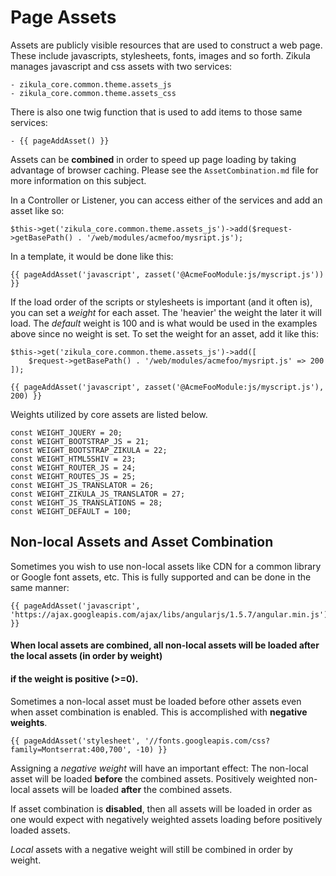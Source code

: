 Page Assets
===========

Assets are publicly visible resources that are used to construct a web page. These include javascripts, stylesheets,
fonts, images and so forth. Zikula manages javascript and css assets with two services:

    - zikula_core.common.theme.assets_js
    - zikula_core.common.theme.assets_css

There is also one twig function that is used to add items to those same services:

    - {{ pageAddAsset() }}

Assets can be **combined** in order to speed up page loading by taking advantage of browser caching. Please see the 
`AssetCombination.md` file for more information on this subject.

In a Controller or Listener, you can access either of the services and add an asset like so:

    $this->get('zikula_core.common.theme.assets_js')->add($request->getBasePath() . '/web/modules/acmefoo/mysript.js');

In a template, it would be done like this:

    {{ pageAddAsset('javascript', zasset('@AcmeFooModule:js/myscript.js')) }}

If the load order of the scripts or stylesheets is important (and it often is), you can set a *weight* for each asset.
The 'heavier' the weight the later it will load. The _default_ weight is 100 and is what would be used in the examples
above since no weight is set. To set the weight for an asset, add it like this:

    $this->get('zikula_core.common.theme.assets_js')->add([
        $request->getBasePath() . '/web/modules/acmefoo/mysript.js' => 200
    ]);

    {{ pageAddAsset('javascript', zasset('@AcmeFooModule:js/myscript.js'), 200) }}

Weights utilized by core assets are listed below.

    const WEIGHT_JQUERY = 20;
    const WEIGHT_BOOTSTRAP_JS = 21;
    const WEIGHT_BOOTSTRAP_ZIKULA = 22;
    const WEIGHT_HTML5SHIV = 23;
    const WEIGHT_ROUTER_JS = 24;
    const WEIGHT_ROUTES_JS = 25;
    const WEIGHT_JS_TRANSLATOR = 26;
    const WEIGHT_ZIKULA_JS_TRANSLATOR = 27;
    const WEIGHT_JS_TRANSLATIONS = 28;
    const WEIGHT_DEFAULT = 100;


Non-local Assets and Asset Combination
--------------------------------------

Sometimes you wish to use non-local assets like CDN for a common library or Google font assets, etc. This is fully
supported and can be done in the same manner:

    {{ pageAddAsset('javascript', 'https://ajax.googleapis.com/ajax/libs/angularjs/1.5.7/angular.min.js') }}

#### When local assets are combined, all non-local assets will be loaded after the local assets (in order by weight)
#### if the weight is positive (>=0).

Sometimes a non-local asset must be loaded before other assets even when asset combination is enabled. This is
accomplished with **negative weights**.

    {{ pageAddAsset('stylesheet', '//fonts.googleapis.com/css?family=Montserrat:400,700', -10) }}

Assigning a *negative weight* will have an important effect: The non-local asset will be loaded **before** the
combined assets. Positively weighted non-local assets will be loaded **after** the combined assets.

If asset combination is **disabled**, then all assets will be loaded in order as one would expect with negatively 
weighted assets loading before positively loaded assets.

*Local* assets with a negative weight will still be combined in order by weight.
